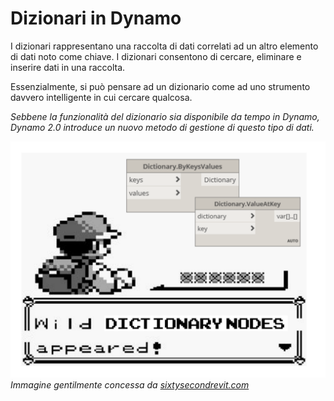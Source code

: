 

# Dizionari in Dynamo

I dizionari rappresentano una raccolta di dati correlati ad un altro elemento di dati noto come chiave. I dizionari consentono di cercare, eliminare e inserire dati in una raccolta.

Essenzialmente, si può pensare ad un dizionario come ad uno strumento davvero intelligente in cui cercare qualcosa.

*Sebbene la funzionalità del dizionario sia disponibile da tempo in Dynamo, Dynamo 2.0 introduce un nuovo metodo di gestione di questo tipo di dati.*

![IMMAGINE](images/9/dictionaryNodesAppeared.png) *Immagine gentilmente concessa da [sixtysecondrevit.com](http://sixtysecondrevit.com/2018-01-22-new-dictionary-nodes-in-dynamobim-daily-build/)*

